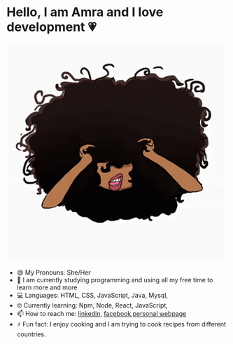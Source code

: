 # Hello, I am Amra and I love development :heartpulse:



![](https://raw.githubusercontent.com/Amraaa/Amraaa/master/gifcurlyhair.gif)


- 😄 My Pronouns: She/Her
- 🌱 I am currently studying programming and using all my free time to learn more and more
- 💻 Languages: HTML, CSS, JavaScript, Java, Mysql,
- 🤓 Currently learning: Npm, Node, React, JavaScript,
- 📫 How to reach me: [linkedin](https://www.linkedin.com/in/amra-topuz-b5a0b7197/), [facebook](https://www.facebook.com/pufich),[personal webpage](http://amratopuz.rf.gd/)
- ⚡ Fun fact: I enjoy cooking and I am trying to cook recipes from different countries.
